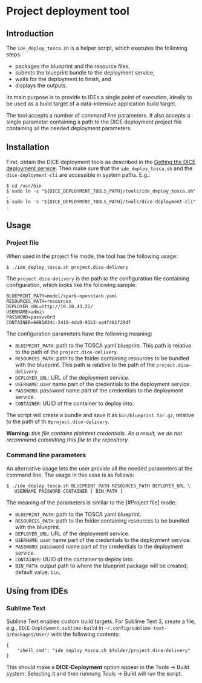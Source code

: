 Project deployment tool
=======================

Introduction
------------

The `ide_deploy_tosca.sh` is a helper script, which executes the following
steps:

* packages the blueprint and the resource files,
* submits the blueprint bundle to the deployment service,
* waits for the deployment to finish, and
* displays the outputs.

Its main purpose is to provide to IDEs a single point of execution, ideally
to be used as a build target of a data-intensive application build target.

The tool accepts a number of command line parameters. It also accepts a single
parameter containing a path to the DICE deployment project file containing all
the needed deployment parameters.

Installation
------------

First, obtain the DICE deployment tools as described in the
[Getting the DICE deployment service](AdminGuide.md#getting-the-dice-deployment-service).
Then make sure that the `ide_deploy_tosca.sh` and the `dice-deployment-cli` are
accessible in system paths. E.g.:

    $ cd /usr/bin
    $ sudo ln -s "${DICE_DEPLOYMENT_TOOLS_PATH}/tools/ide_deploy_tosca.sh" .
    $ sudo ln -s "${DICE_DEPLOYMENT_TOOLS_PATH}/tools/dice-deployment-cli" .

Usage
-----

### Project file

When used in the project file mode, the tool has the following usage:

    $ ./ide_deploy_tosca.sh project.dice-delivery

The `project.dice-delivery` is the path to the configuration file containing
configuration, which looks like the following sample:

```
BLUEPRINT_PATH=model/spark-openstack.yaml
RESOURCES_PATH=resources
DEPLOYER_URL=http://10.10.43.22/
USERNAME=admin
PASSWORD=passvv0rd
CONTAINER=6681034c-3419-4da0-91b3-aa4f481f29df
```

The configuration parameters have the following meaning:

* `BLUEPRINT_PATH`: path to the TOSCA yaml blueprint. This path is relative to
  the path of the `project.dice-delivery`.
* `RESOURCES_PATH`: path to the folder containing resources to be bundled with
  the blueprint. This path is relative to the path of the
  `project.dice-delivery`.
* `DEPLOYER_URL`: URL of the deployment service.
* `USERNAME`: user name part of the credentials to the deployment service.
* `PASSWORD`: password name part of the credentials to the deployment service.
* `CONTAINER`: UUID of the container to deploy into.

The script will create a bundle and save it as `bin/blueprint.tar.gz`, relative
to the path of th e`project.dice-delivery`.

**Warning:** *this file contains plaintext credentials. As a result, we
do not recommend committing this file to the repository.*

### Command line parameters

An alternative usage lets the user provide all the needed parameters at the
command line. The usage in this case is as follows:

    $ ./ide_deploy_tosca.sh BLUEPRINT_PATH RESOURCES_PATH DEPLOYER_URL \
       USERNAME PASSWORD CONTAINER [ BIN_PATH ]

The meaning of the parameters is similar to the [#Project file] mode:

* `BLUEPRINT_PATH`: path to the TOSCA yaml blueprint.
* `RESOURCES_PATH`: path to the folder containing resources to be bundled with
  the blueprint.
* `DEPLOYER_URL`: URL of the deployment service.
* `USERNAME`: user name part of the credentials to the deployment service.
* `PASSWORD`: password name part of the credentials to the deployment service.
* `CONTAINER`: UUID of the container to deploy into.
* `BIN_PATH`: output path to where the blueprint package will be created;
  default value: `bin`.

Using from IDEs
---------------

### Sublime Text

Sublime Text enables custom build targets. For Sublime Text 3, create a file,
e.g., `DICE-Deployment.sublime-build` in `~/.config/sublime-text-3/Packages/User/`
with the following contents:

```
{
	"shell_cmd": "ide_deploy_tosca.sh $folder/project.dice-delivery"
}
```

This should make a **DICE-Deployment** option appear in the Tools -> Build 
system. Selecting it and then runnung Tools -> Build will run the script.
